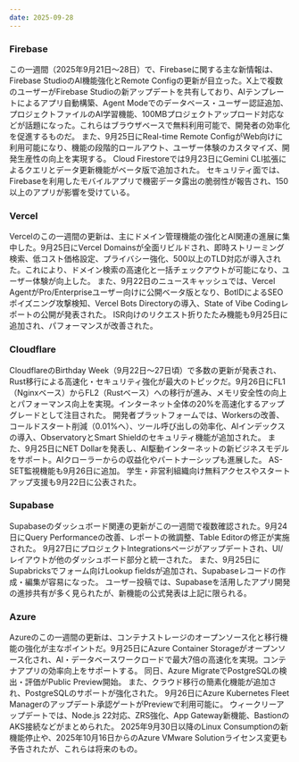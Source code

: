 ```yaml
---
date: 2025-09-28
---
```


### Firebase
この一週間（2025年9月21日～28日）で、Firebaseに関する主な新情報は、Firebase StudioのAI機能強化とRemote Configの更新が目立った。X上で複数のユーザーがFirebase Studioの新アップデートを共有しており、AIテンプレートによるアプリ自動構築、Agent Modeでのデータベース・ユーザー認証追加、プロジェクトファイルのAI学習機能、100MBプロジェクトアップロード対応などが話題になった。これらはブラウザベースで無料利用可能で、開発者の効率化を促進するものだ。 また、9月25日にReal-time Remote ConfigがWeb向けに利用可能になり、機能の段階的ロールアウト、ユーザー体験のカスタマイズ、開発生産性の向上を実現する。 Cloud Firestoreでは9月23日にGemini CLI拡張によるクエリとデータ更新機能がベータ版で追加された。 セキュリティ面では、Firebaseを利用したモバイルアプリで機密データ露出の脆弱性が報告され、150以上のアプリが影響を受けている。

### Vercel
Vercelのこの一週間の更新は、主にドメイン管理機能の強化とAI関連の進展に集中した。9月25日にVercel Domainsが全面リビルドされ、即時ストリーミング検索、低コスト価格設定、プライバシー強化、500以上のTLD対応が導入された。これにより、ドメイン検索の高速化と一括チェックアウトが可能になり、ユーザー体験が向上した。 また、9月22日のニュースキャッシュでは、Vercel AgentがPro/Enterpriseユーザー向けに公開ベータ版となり、BotIDによるSEOポイズニング攻撃検知、Vercel Bots Directoryの導入、State of Vibe Codingレポートの公開が発表された。 ISR向けのリクエスト折りたたみ機能も9月25日に追加され、パフォーマンスが改善された。

### Cloudflare
CloudflareのBirthday Week（9月22日～27日頃）で多数の更新が発表され、Rust移行による高速化・セキュリティ強化が最大のトピックだ。9月26日にFL1（Nginxベース）からFL2（Rustベース）への移行が進み、メモリ安全性の向上とパフォーマンス向上を実現。インターネット全体の20%を高速化するアップグレードとして注目された。 開発者プラットフォームでは、Workersの改善、コールドスタート削減（0.01%へ）、ツール呼び出しの効率化、AIインデックスの導入、ObservatoryとSmart Shieldのセキュリティ機能が追加された。 また、9月25日にNET Dollarを発表し、AI駆動インターネットの新ビジネスモデルをサポート。AIクローラーからの収益化やパートナーシップも進展した。 AS-SET監視機能も9月26日に追加。 学生・非営利組織向け無料アクセスやスタートアップ支援も9月22日に公表された。

### Supabase
Supabaseのダッシュボード関連の更新がこの一週間で複数確認された。9月24日にQuery Performanceの改善、レポートの微調整、Table Editorの修正が実施された。 9月27日にプロジェクトIntegrationsページがアップデートされ、UI/レイアウトが他のダッシュボード部分と統一された。 また、9月25日にSupabricksでフォーム向けLookup fieldsが追加され、Supabaseレコードの作成・編集が容易になった。 ユーザー投稿では、Supabaseを活用したアプリ開発の進捗共有が多く見られたが、新機能の公式発表は上記に限られる。

### Azure
Azureのこの一週間の更新は、コンテナストレージのオープンソース化と移行機能の強化が主なポイントだ。9月25日にAzure Container Storageがオープンソース化され、AI・データベースワークロードで最大7倍の高速化を実現。コンテナアプリの効率向上をサポートする。 同日、Azure MigrateでPostgreSQLの検出・評価がPublic Preview開始。 また、クラウド移行の簡素化機能が追加され、PostgreSQLのサポートが強化された。 9月26日にAzure Kubernetes Fleet Managerのアップデート承認ゲートがPreviewで利用可能に。 ウィークリーアップデートでは、Node.js 22対応、ZRS強化、App Gateway新機能、BastionのAKS接続などがまとめられた。 2025年9月30日以降のLinux Consumptionの新機能停止や、2025年10月16日からのAzure VMware Solutionライセンス変更も予告されたが、これらは将来のもの。